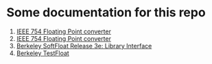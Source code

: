 # Some documentation for this repo

1. [IEEE 754 Floating Point converter](https://baseconvert.com/ieee-754-floating-point)
2. [IEEE 754 Floating Point converter](https://www.h-schmidt.net/FloatConverter/IEEE754.html)
3. [Berkeley SoftFloat Release 3e: Library Interface](http://www.jhauser.us/arithmetic/SoftFloat-3/doc/SoftFloat.html)
4. [Berkeley TestFloat](http://www.jhauser.us/arithmetic/TestFloat.html)
